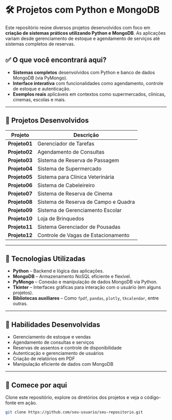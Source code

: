 # 🛠️ Projetos com Python e MongoDB

Este repositório reúne diversos projetos desenvolvidos com foco em **criação de sistemas práticos utilizando Python e MongoDB**. As aplicações variam desde gerenciamento de estoque e agendamento de serviços até sistemas completos de reservas.

## ✅ O que você encontrará aqui?

- **Sistemas completos** desenvolvidos com Python e banco de dados MongoDB (via PyMongo).
- **Interface interativa** com funcionalidades como agendamento, controle de estoque e autenticação.
- **Exemplos reais** aplicáveis em contextos como supermercados, clínicas, cinemas, escolas e mais.

---

## 📌 Projetos Desenvolvidos

| Projeto | Descrição |
|--------|-----------|
| **Projeto01** | Gerenciador de Tarefas |
| **Projeto02** | Agendamento de Consultas |
| **Projeto03** | Sistema de Reserva de Passagem |
| **Projeto04** | Sistema de Supermercado |
| **Projeto05** | Sistema para Clínica Veterinária |
| **Projeto06** | Sistema de Cabeleireiro |
| **Projeto07** | Sistema de Reserva de Cinema |
| **Projeto08** | Sistema de Reserva de Campo e Quadra |
| **Projeto09** | Sistema de Gerenciamento Escolar |
| **Projeto10** | Loja de Brinquedos |
| **Projeto11** | Sistema Gerenciador de Pousadas |
| **Projeto12** | Controle de Vagas de Estacionamento |

---

## 🧩 Tecnologias Utilizadas

- **Python** – Backend e lógica das aplicações.
- **MongoDB** – Armazenamento NoSQL eficiente e flexível.
- **PyMongo** – Conexão e manipulação de dados MongoDB via Python.
- **Tkinter** – Interfaces gráficas para interação com o usuário (em alguns projetos).
- **Bibliotecas auxiliares** – Como `fpdf`, `pandas`, `plotly`, `tkcalendar`, entre outras.

---

## 🧠 Habilidades Desenvolvidas

- Gerenciamento de estoque e vendas
- Agendamento de consultas e serviços
- Reservas de assentos e controle de disponibilidade
- Autenticação e gerenciamento de usuários
- Criação de relatórios em PDF
- Manipulação eficiente de dados com MongoDB

---

## 🚀 Comece por aqui

Clone este repositório, explore os diretórios dos projetos e veja o código-fonte em ação.

```bash
git clone https://github.com/seu-usuario/seu-repositorio.git
